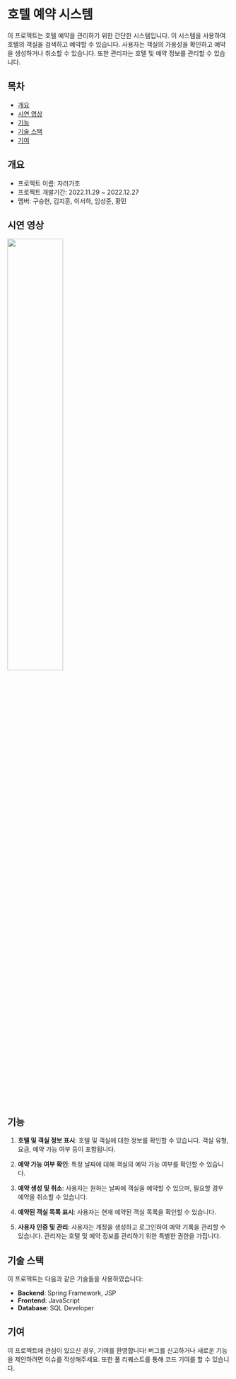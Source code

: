 # 호텔 예약 시스템

이 프로젝트는 호텔 예약을 관리하기 위한 간단한 시스템입니다. 이 시스템을 사용하여 호텔의 객실을 검색하고 예약할 수 있습니다. 사용자는 객실의 가용성을 확인하고 예약을 생성하거나 취소할 수 있습니다. 또한 관리자는 호텔 및 예약 정보를 관리할 수 있습니다.


## 목차
  - [개요](#개요)
  - [시연 영상](#시연-영상)
  - [기능](#기능)
  - [기술 스택](#기술-스택)
  - [기여](#기여)


## 개요
- 프로젝트 이름: 자러가조
- 프로젝트 개발기간: 2022.11.29 ~ 2022.12.27
- 멤버: 구승현, 김지훈, 이서하, 임상준, 황민


## 시연 영상
<img width="50%" src="https://github.com/yoi68211/Hotel-reservation/assets/122337470/878261e7-ab7d-4e1d-990a-8cde47978098">


## 기능

1. **호텔 및 객실 정보 표시**: 호텔 및 객실에 대한 정보를 확인할 수 있습니다. 객실 유형, 요금, 예약 가능 여부 등이 포함됩니다.

2. **예약 가능 여부 확인**: 특정 날짜에 대해 객실의 예약 가능 여부를 확인할 수 있습니다.

3. **예약 생성 및 취소**: 사용자는 원하는 날짜에 객실을 예약할 수 있으며, 필요할 경우 예약을 취소할 수 있습니다.

4. **예약된 객실 목록 표시**: 사용자는 현재 예약된 객실 목록을 확인할 수 있습니다.

5. **사용자 인증 및 관리**: 사용자는 계정을 생성하고 로그인하여 예약 기록을 관리할 수 있습니다. 관리자는 호텔 및 예약 정보를 관리하기 위한 특별한 권한을 가집니다.


## 기술 스택

이 프로젝트는 다음과 같은 기술들을 사용하였습니다:

- **Backend**: Spring Framework, JSP
- **Frontend**: JavaScript
- **Database**: SQL Developer


## 기여

이 프로젝트에 관심이 있으신 경우, 기여를 환영합니다! 버그를 신고하거나 새로운 기능을 제안하려면 이슈를 작성해주세요. 또한 풀 리퀘스트를 통해 코드 기여를 할 수 있습니다.
